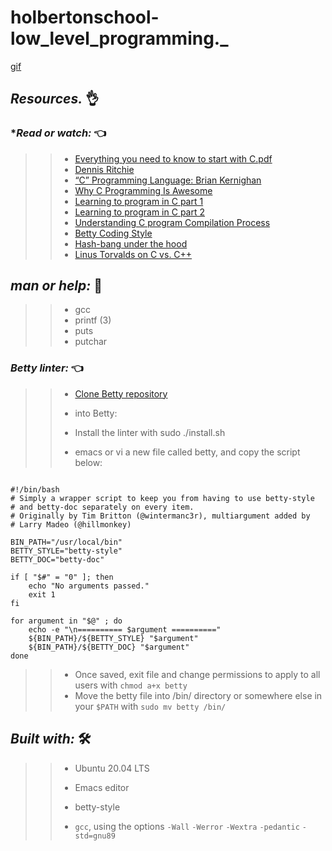 # **holbertonschool-low_level_programming._**

[gif](https://allhacked.com/up/2019/03/hello-world.gif)


## **_Resources._**  👌

### **_Read or watch:_*  👈

>> * [Everything you need to know to start with C.pdf](https://intranet.hbtn.io/rltoken/d6TBbj0HA4EvnmpqvEz68Q)
>> * [Dennis Ritchie](https://intranet.hbtn.io/rltoken/vY9KI1Ai38BUuydEfadtaA)
>> * [“C” Programming Language: Brian Kernighan](https://intranet.hbtn.io/rltoken/f5nVwIVoNRrnddbX-5h5rw)
>> * [Why C Programming Is Awesome](https://intranet.hbtn.io/rltoken/J7yAaPGVuPoJI4iP1DuIPw)
>> * [Learning to program in C part 1](https://intranet.hbtn.io/rltoken/AicyjqLinWdA9qxKsXBKjg)
>> * [Learning to program in C part 2](https://intranet.hbtn.io/rltoken/1qtDStnOrOjrVseFa3jngA)
>> * [Understanding C program Compilation Process](https://intranet.hbtn.io/rltoken/qM-SOqtf8ZnGxVtVWchAfg)
>> * [Betty Coding Style](https://intranet.hbtn.io/rltoken/8c-wkUvvmuA_d5s4ktmnEw)
>> * [Hash-bang under the hood](https://intranet.hbtn.io/rltoken/7oODGrfLgAJJzoCbfBap3Q)
>> * [Linus Torvalds on C vs. C++](https://intranet.hbtn.io/rltoken/8rYFkn82I0QlSygvC0u2Jw)

## **_man or help:_**   📑

>> * gcc
>> * printf (3)
>> * puts
>> * putchar

### **_Betty linter:_**  👈


>> * [Clone Betty repository](https://intranet.hbtn.io/rltoken/Iz34GJJ6iQ28q3sJXRUdkQ)
>>    
>> * into Betty:
>> * Install the linter with sudo ./install.sh
>> * emacs or vi a new file called betty, and copy the script below:
>> 
~~~~

#!/bin/bash
# Simply a wrapper script to keep you from having to use betty-style
# and betty-doc separately on every item.
# Originally by Tim Britton (@wintermanc3r), multiargument added by
# Larry Madeo (@hillmonkey)

BIN_PATH="/usr/local/bin"
BETTY_STYLE="betty-style"
BETTY_DOC="betty-doc"

if [ "$#" = "0" ]; then
    echo "No arguments passed."
    exit 1
fi

for argument in "$@" ; do
    echo -e "\n========== $argument =========="
    ${BIN_PATH}/${BETTY_STYLE} "$argument"
    ${BIN_PATH}/${BETTY_DOC} "$argument"
done

~~~~

>> * Once saved, exit file and change permissions to apply to all users with `chmod a+x betty`
>> * Move the betty file into /bin/ directory or somewhere else in your `$PATH` with `sudo mv betty /bin/`

## **_Built with:_**  🛠️

>> * Ubuntu 20.04 LTS
>> 
>> * Emacs editor
>> * betty-style
>> * `gcc`, using the options `-Wall` `-Werror` `-Wextra` `-pedantic` `-std=gnu89`
